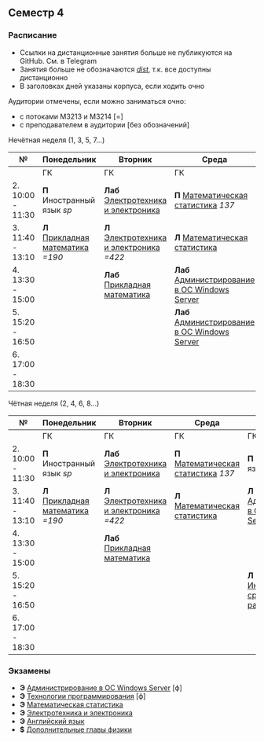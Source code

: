 
## Семестр 4

### Расписание

* Ссылки на дистанционные занятия больше не публикуются на GitHub. См. в Telegram
* Занятия больше не обозначаются [*dist*](), т.к. все доступны дистанционно
* В заголовках дней указаны корпуса, если ходить очно

Аудитории отмечены, если можно заниматься очно:
* с потоками M3213 и M3214 [=]
* с преподавателем в аудитории [без обозначений]

Нечётная неделя (1, 3, 5, 7...)

|№| Понедельник | Вторник | Среда | Четверг | Пятница | Суббота |
| ----- | ------ |------ |------ |------ |------ |------ |
| | ГК | ГК | ГК | ГК | Биржа | **dist** |
| 2. 10:00 - 11:30| **П** Иностранный язык *sp* | **Лаб** [Электротехника и электроника](Subjects/ElectricalAndElectronics.md)  | **П** [Математическая статистика](Subjects/MathematicalStatistics.md) *137* | **П** Иностранный язык *sp* |  | |
| 3. 11:40 - 13:10| **Л** [Прикладная математика](Subjects/AppliedMathematics.md) *=190* | **Л** [Электротехника и электроника](Subjects/ElectricalAndElectronics.md) *=422* | **Л** [Математическая статистика](Subjects/MathematicalStatistics.md) | **Л** [Администрирование в ОС Windows Server](Subjects/WindowsServerAdministration.md) *=403* | **Л** [Дополнительные главы физики](Subjects/Physics.md) *550* | **Лаб** [Технологии программирования](Subjects/ProgrammingTechnology.md) |
| 4. 13:30 - 15:00|  | **Лаб** [Прикладная математика](Subjects/AppliedMathematics.md) | **Лаб** [Администрирование в ОС Windows Server](Subjects/WindowsServerAdministration.md) | | **П** [Дополнительные главы физики](Subjects/Physics.md) *545* | **Л** [Технологии программирования](Subjects/ProgrammingTechnology.md) |
| 5. 15:20 - 16:50 | | | **Лаб** [Администрирование в ОС Windows Server](Subjects/WindowsServerAdministration.md)  | **Лаб** [Инструментальные средства разработки ПО](Subjects/SoftwareTools.md) | | |
| 6. 17:00 - 18:30 | | | | **Лаб** [Инструментальные средства разработки ПО](Subjects/SoftwareTools.md)  | | |


Чётная неделя (2, 4, 6, 8...)

|№| Понедельник | Вторник | Среда | Четверг | Пятница | Суббота |
| ----- | ------ |------ |------ |------ |------ |------ |
| | ГК | ГК | ГК | ГК | Биржа | **dist** |
| 2. 10:00 - 11:30| **П** Иностранный язык *sp* | **Лаб** [Электротехника и электроника](Subjects/ElectricalAndElectronics.md) | **П** [Математическая статистика](Subjects/MathematicalStatistics.md) *137* | **П** Иностранный язык  *sp* |  | |
| 3. 11:40 - 13:10| **Л** [Прикладная математика](Subjects/AppliedMathematics.md) *=190* | **Л** [Электротехника и электроника](Subjects/ElectricalAndElectronics.md) *=422* | **Л** [Математическая статистика](Subjects/MathematicalStatistics.md) | **Л** [Администрирование в ОС Windows Server](Subjects/WindowsServerAdministration.md) *=403* | **Л** [Дополнительные главы физики](Subjects/Physics.md) *550* | **Лаб** [Технологии программирования](Subjects/ProgrammingTechnology.md) |
| 4. 13:30 - 15:00|  | **Лаб** [Прикладная математика](Subjects/AppliedMathematics.md) | | | **П** [Дополнительные главы физики](Subjects/Physics.md) *545* | **Л** [Технологии программирования](Subjects/ProgrammingTechnology.md)  |
| 5. 15:20 - 16:50 | | | | **Л** [Инструментальные средства разработки ПО](Subjects/SoftwareTools.md) *=99* | | |
| 6. 17:00 - 18:30 | | | |  | | |



### Экзамены

* **Э** [Администрирование в ОС Windows Server](Subjects/WindowsServerAdministration.md) [ф]
* **Э** [Технологии программирования](Subjects/ProgrammingTechnology.md) [ф]
* **Э** [Математическая статистика](Subjects/MathematicalStatistics.md)
* **Э** [Электротехника и электроника](Subjects/ElectricalAndElectronics.md)
* **Э** [Английский язык](https://vk.cc/ak65kn)
* **$** [Дополнительные главы физики](Subjects/Physics.md)
